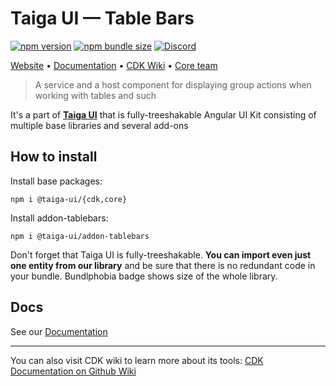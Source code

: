 # Taiga UI — Table Bars

[![npm version](https://img.shields.io/npm/v/@taiga-ui/addon-tablebars.svg)](https://npmjs.com/package/@taiga-ui/addon-tablebars)
[![npm bundle size](https://img.shields.io/bundlephobia/minzip/@taiga-ui/addon-tablebars)](https://bundlephobia.com/result?p=@taiga-ui/addon-tablebars)
[![Discord](https://img.shields.io/discord/748677963142135818?color=7289DA&label=%23taiga-ui&logo=discord&logoColor=white)](https://discord.gg/Us8d8JVaTg)

[Website](https://taiga-ui.dev) • [Documentation](https://taiga-ui.dev/getting-started) •
[CDK Wiki](https://github.com/tinkoff/taiga-ui/wiki) • [Core team](https://github.com/tinkoff/taiga-ui/#core-team)

> A service and a host component for displaying group actions when working with tables and such

It's a part of [**Taiga UI**](https://github.com/tinkoff/taiga-ui) that is fully-treeshakable Angular UI Kit consisting
of multiple base libraries and several add-ons

## How to install

Install base packages:

```
npm i @taiga-ui/{cdk,core}
```

Install addon-tablebars:

```
npm i @taiga-ui/addon-tablebars
```

Don't forget that Taiga UI is fully-treeshakable. **You can import even just one entity from our library** and be sure
that there is no redundant code in your bundle. Bundlphobia badge shows size of the whole library.

## Docs

See our [Documentation](https://taiga-ui.dev/getting-started)

---

You can also visit CDK wiki to learn more about its tools:
[CDK Documentation on Github Wiki](https://github.com/tinkoff/taiga-ui/wiki/CDK)
